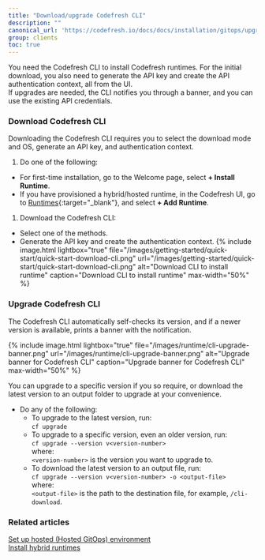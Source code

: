 ```yaml
---
title: "Download/upgrade Codefresh CLI"
description: ""
canonical_url: 'https://codefresh.io/docs/docs/installation/gitops/upgrade-gitops-cli/'
group: clients
toc: true
---
```


You need the Codefresh CLI to install Codefresh runtimes. For the initial download, you also need to generate the API key and create the API authentication context, all from the UI.  
If upgrades are needed, the CLI notifies you through a banner, and you can use the existing API credentials. 

### Download Codefresh CLI
Downloading the Codefresh CLI requires you to select the download mode and OS, generate an API key, and authentication context.
1. Do one of the following:
  * For first-time installation, go to the Welcome page, select **+ Install Runtime**.
  * If you have provisioned a hybrid/hosted runtime, in the Codefresh UI, go to [Runtimes](https://g.codefresh.io/2.0/account-settings/runtimes){:target="\_blank"}, and select **+ Add Runtime**.
1. Download the Codefresh CLI:
  * Select one of the methods. 
  * Generate the API key and create the authentication context. 
    {% include 
   image.html 
   lightbox="true" 
   file="/images/getting-started/quick-start/quick-start-download-cli.png" 
   url="/images/getting-started/quick-start/quick-start-download-cli.png" 
   alt="Download CLI to install runtime" 
   caption="Download CLI to install runtime"
   max-width="50%" 
   %} 

### Upgrade Codefresh CLI
The Codefresh CLI automatically self-checks its version, and if a newer version is available, prints a banner with the notification.  

 {% include
    image.html
  lightbox="true"
  file="/images/runtime/cli-upgrade-banner.png"
  url="/images/runtime/cli-upgrade-banner.png"
  alt="Upgrade banner for Codefresh CLI"
  caption="Upgrade banner for Codefresh CLI"
  max-width="50%"
  %}

You can upgrade to a specific version if you so require, or download the latest version to an output folder to upgrade at your convenience.


* Do any of the following:
  * To upgrade to the latest version, run:  
    `cf upgrade`
  * To upgrade to a specific version, even an older version, run:    
    `cf upgrade --version v<version-number>`  
    where:  
    `<version-number>` is the version you want to upgrade to.
  * To download the latest version to an output file, run:  
    `cf upgrade --version v<version-number> -o <output-file>`  
    where:   
    `<output-file>` is the path to the destination file, for example, `/cli-download`.


### Related articles
[Set up hosted (Hosted GitOps) environment]({{site.baseurl}}/docs/runtime/hosted-runtime)  
[Install hybrid runtimes]({{site.baseurl}}/docs/runtime/installation)  
